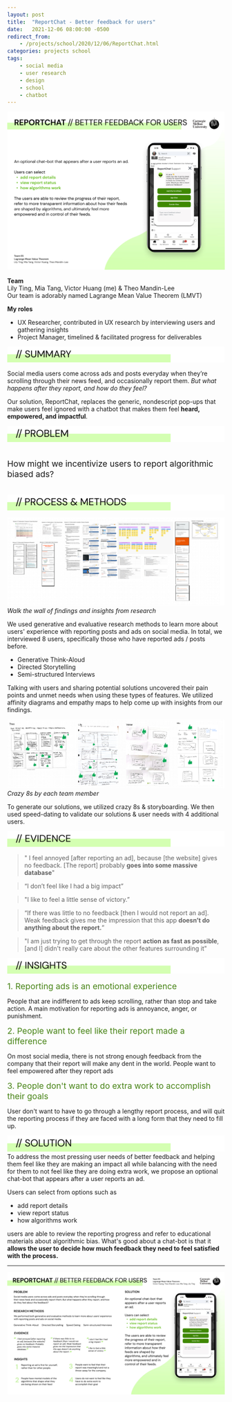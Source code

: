 ```yaml
---
layout: post
title:  "ReportChat - Better feedback for users"
date:   2021-12-06 08:00:00 -0500
redirect_from:
    - /projects/school/2020/12/06/ReportChat.html
categories: projects school
tags:
    - social media
    - user research
    - design
    - school
    - chatbot
---
```


![Reportchat](/assets/images/report-chat-solution.jpg)


**Team**  
Lily Ting, Mia Tang, Victor Huang (me) & Theo Mandin-Lee  
Our team is adorably named Lagrange Mean Value Theorem (LMVT)

**My roles**  
- UX Researcher, contributed in UX research by interviewing users and gathering insights
- Project Manager, timelined & facilitated progress for deliverables

![Problem](/assets/images/summary.svg)

Social media users come across ads and posts everyday when they’re scrolling through their
news feed, and occasionally report them. *But what happens after they report, and how do they
feel?*

Our solution, ReportChat, replaces the generic, nondescript pop-ups that make users feel
ignored with a chatbot that makes them feel **heard, empowered, and impactful**.

![Problem](/assets/images/problem3.svg)
<p style="font-size:1.2rem !important; padding-top:1rem;padding-bottom:1rem;">
How might we incentivize users to report algorithmic biased ads?
</p>

![Process & Methods](/assets/images/process-methods.svg)

![Process Walk The Wall](/assets/images/process-walk-the-wall.png)
*Walk the wall of findings and insights from research*

We used generative and evaluative research methods to learn more about users' experience with reporting posts and ads on social media. In total, we interviewed 8 users, specifically those who have reported ads / posts before.
- Generative Think-Aloud
- Directed Storytelling
- Semi-structured Interviews

Talking with users and sharing potential solutions uncovered their pain points and unmet needs when using these types of features. We utilized affinity diagrams and empathy maps to help come up with insights from our findings.

![Crazy 8s](/assets/images/crazy8s.png)
*Crazy 8s by each team member*

To generate our solutions, we utilized crazy 8s & storyboarding. We then used speed-dating to validate our solutions & user needs with 4 additional users.


![Evidence](/assets/images/evidence.svg)

>" I feel annoyed [after reporting an ad], because [the website] gives no feedback. [The report] probably **goes into some massive database**"

> “I don’t feel like I had
> a big impact”

> "I like to feel a little sense of victory.”

>“If there was little to no feedback [then I would not report an ad]. Weak feedback
> gives me the impression that this app **doesn’t do anything about the report.**”

> "I am just trying to get through the report **action as fast as possible**, [and I] didn't really care about the other features surrounding it"


![Insights](/assets/images/insights.svg)

<span style="color:#488417;font-size:1.2rem;">1. Reporting ads is an emotional experience </span>  

People that are indifferent to ads keep scrolling, rather than stop and take action. A main motivation for reporting ads is annoyance, anger, or punishment.

<span style="color:#488417;font-size:1.2rem">2. People want to feel like their report made a difference </span>

On most social media, there is not strong enough feedback from the company that their report will make any dent in the world. People want to feel empowered after they report ads

<span style="color:#488417;font-size:1.2rem"> 3. People don't want to do extra work to accomplish their goals </span>

User don't want to have to go through a lengthy report process, and will quit the reporting process if they are faced with a long form that they need to fill up.

![Solution](/assets/images/solution.svg)
To address the most pressing user needs of better feedback and helping them feel like they are making an impact all while balancing with the need for them to not feel like they are doing extra work, we propose an optional chat-bot that appears after a user reports an ad. 

Users can select from options such as 
- add report details
- view report status
- how algorithms work

users are able to review the reporting progress and refer to educational materials about algorithmic bias. What's good about a chat-bot is that it **allows the user to decide how much feedback they need to feel satisfied with the process.**

<hr/>

![Poster](/assets/images/Final_Poster_v2.jpg)



